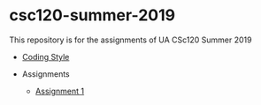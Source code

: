 # csc120-summer-2019
This repository is for the assignments of UA CSc120 Summer 2019

* [Coding Style](https://github.com/philoL/csc120-summer-2019-assignments/blob/master/coding-style.md#csc-120-programming-style)

* Assignments
	* [Assignment 1](https://github.com/philoL/csc120-summer-2019-assignments/blob/master/week-1/week-1.md#csc-120-summer-2019-assginment-1)

